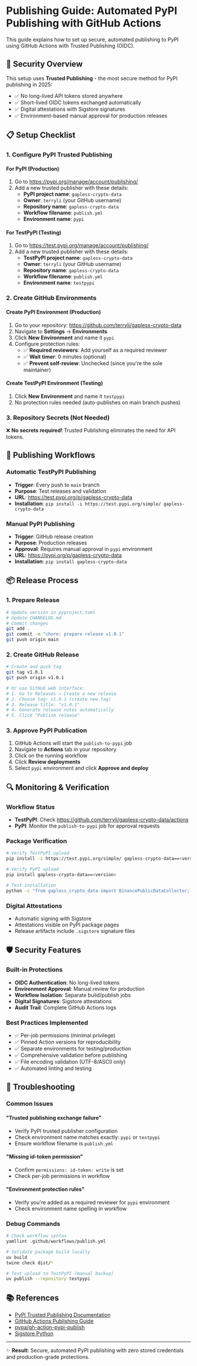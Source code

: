 # Publishing Guide: Automated PyPI Publishing with GitHub Actions

This guide explains how to set up secure, automated publishing to PyPI using GitHub Actions with Trusted Publishing (OIDC).

## 🔐 Security Overview

This setup uses **Trusted Publishing** - the most secure method for PyPI publishing in 2025:
- ✅ No long-lived API tokens stored anywhere
- ✅ Short-lived OIDC tokens exchanged automatically
- ✅ Digital attestations with Sigstore signatures
- ✅ Environment-based manual approval for production releases

## 📋 Setup Checklist

### 1. Configure PyPI Trusted Publishing

#### For PyPI (Production)
1. Go to https://pypi.org/manage/account/publishing/
2. Add a new trusted publisher with these details:
   - **PyPI project name**: `gapless-crypto-data`
   - **Owner**: `terryli` (your GitHub username)
   - **Repository name**: `gapless-crypto-data`
   - **Workflow filename**: `publish.yml`
   - **Environment name**: `pypi`

#### For TestPyPI (Testing)
1. Go to https://test.pypi.org/manage/account/publishing/
2. Add a new trusted publisher with these details:
   - **TestPyPI project name**: `gapless-crypto-data`
   - **Owner**: `terryli` (your GitHub username)
   - **Repository name**: `gapless-crypto-data`
   - **Workflow filename**: `publish.yml`
   - **Environment name**: `testpypi`

### 2. Create GitHub Environments

#### Create PyPI Environment (Production)
1. Go to your repository: https://github.com/terryli/gapless-crypto-data
2. Navigate to **Settings** → **Environments**
3. Click **New Environment** and name it `pypi`
4. Configure protection rules:
   - ✅ **Required reviewers**: Add yourself as a required reviewer
   - ✅ **Wait timer**: 0 minutes (optional)
   - ✅ **Prevent self-review**: Unchecked (since you're the sole maintainer)

#### Create TestPyPI Environment (Testing)
1. Click **New Environment** and name it `testpypi`
2. No protection rules needed (auto-publishes on main branch pushes)

### 3. Repository Secrets (Not Needed)
❌ **No secrets required!** Trusted Publishing eliminates the need for API tokens.

## 🚀 Publishing Workflows

### Automatic TestPyPI Publishing
- **Trigger**: Every push to `main` branch
- **Purpose**: Test releases and validation
- **URL**: https://test.pypi.org/p/gapless-crypto-data
- **Installation**: `pip install -i https://test.pypi.org/simple/ gapless-crypto-data`

### Manual PyPI Publishing
- **Trigger**: GitHub release creation
- **Purpose**: Production releases
- **Approval**: Requires manual approval in `pypi` environment
- **URL**: https://pypi.org/p/gapless-crypto-data
- **Installation**: `pip install gapless-crypto-data`

## 📦 Release Process

### 1. Prepare Release
```bash
# Update version in pyproject.toml
# Update CHANGELOG.md
# Commit changes
git add .
git commit -m "chore: prepare release v1.0.1"
git push origin main
```

### 2. Create GitHub Release
```bash
# Create and push tag
git tag v1.0.1
git push origin v1.0.1

# Or use GitHub web interface:
# 1. Go to Releases → Create a new release
# 2. Choose tag: v1.0.1 (create new tag)
# 3. Release title: "v1.0.1"
# 4. Generate release notes automatically
# 5. Click "Publish release"
```

### 3. Approve PyPI Publication
1. GitHub Actions will start the `publish-to-pypi` job
2. Navigate to **Actions** tab in your repository
3. Click on the running workflow
4. Click **Review deployments**
5. Select `pypi` environment and click **Approve and deploy**

## 🔍 Monitoring & Verification

### Workflow Status
- **TestPyPI**: Check https://github.com/terryli/gapless-crypto-data/actions
- **PyPI**: Monitor the `publish-to-pypi` job for approval requests

### Package Verification
```bash
# Verify TestPyPI upload
pip install -i https://test.pypi.org/simple/ gapless-crypto-data==<version>

# Verify PyPI upload
pip install gapless-crypto-data==<version>

# Test installation
python -c "from gapless_crypto_data import BinancePublicDataCollector; print('✅ Import successful')"
```

### Digital Attestations
- Automatic signing with Sigstore
- Attestations visible on PyPI package pages
- Release artifacts include `.sigstore` signature files

## 🛡️ Security Features

### Built-in Protections
- **OIDC Authentication**: No long-lived tokens
- **Environment Approval**: Manual review for production
- **Workflow Isolation**: Separate build/publish jobs
- **Digital Signatures**: Sigstore attestations
- **Audit Trail**: Complete GitHub Actions logs

### Best Practices Implemented
- ✅ Per-job permissions (minimal privilege)
- ✅ Pinned Action versions for reproducibility
- ✅ Separate environments for testing/production
- ✅ Comprehensive validation before publishing
- ✅ File encoding validation (UTF-8/ASCII only)
- ✅ Automated linting and testing

## 🔧 Troubleshooting

### Common Issues

#### "Trusted publishing exchange failure"
- Verify PyPI trusted publisher configuration
- Check environment name matches exactly: `pypi` or `testpypi`
- Ensure workflow filename is `publish.yml`

#### "Missing id-token permission"
- Confirm `permissions: id-token: write` is set
- Check per-job permissions in workflow

#### "Environment protection rules"
- Verify you're added as a required reviewer for `pypi` environment
- Check environment name spelling in workflow

### Debug Commands
```bash
# Check workflow syntax
yamllint .github/workflows/publish.yml

# Validate package build locally
uv build
twine check dist/*

# Test upload to TestPyPI (manual backup)
uv publish --repository testpypi
```

## 📚 References

- [PyPI Trusted Publishing Documentation](https://docs.pypi.org/trusted-publishers/)
- [GitHub Actions Publishing Guide](https://packaging.python.org/en/latest/guides/publishing-package-distribution-releases-using-github-actions-ci-cd-workflows/)
- [pypa/gh-action-pypi-publish](https://github.com/pypa/gh-action-pypi-publish)
- [Sigstore Python](https://github.com/sigstore/sigstore-python)

---

✨ **Result**: Secure, automated PyPI publishing with zero stored credentials and production-grade protections.

